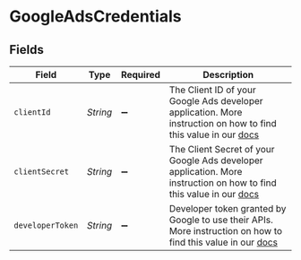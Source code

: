 # GoogleAdsCredentials


## Fields

| Field                                                                                                                                                                                                 | Type                                                                                                                                                                                                  | Required                                                                                                                                                                                              | Description                                                                                                                                                                                           |
| ----------------------------------------------------------------------------------------------------------------------------------------------------------------------------------------------------- | ----------------------------------------------------------------------------------------------------------------------------------------------------------------------------------------------------- | ----------------------------------------------------------------------------------------------------------------------------------------------------------------------------------------------------- | ----------------------------------------------------------------------------------------------------------------------------------------------------------------------------------------------------- |
| `clientId`                                                                                                                                                                                            | *String*                                                                                                                                                                                              | :heavy_minus_sign:                                                                                                                                                                                    | The Client ID of your Google Ads developer application. More instruction on how to find this value in our <a href="https://docs.airbyte.com/integrations/sources/google-ads#setup-guide">docs</a>     |
| `clientSecret`                                                                                                                                                                                        | *String*                                                                                                                                                                                              | :heavy_minus_sign:                                                                                                                                                                                    | The Client Secret of your Google Ads developer application. More instruction on how to find this value in our <a href="https://docs.airbyte.com/integrations/sources/google-ads#setup-guide">docs</a> |
| `developerToken`                                                                                                                                                                                      | *String*                                                                                                                                                                                              | :heavy_minus_sign:                                                                                                                                                                                    | Developer token granted by Google to use their APIs. More instruction on how to find this value in our <a href="https://docs.airbyte.com/integrations/sources/google-ads#setup-guide">docs</a>        |